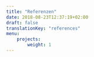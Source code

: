 ```yaml
---
title: "Referenzen"
date: 2018-08-23T12:37:19+02:00
draft: false
translationKey: "references"
menu: 
    projects:
        weight: 1
---
```


